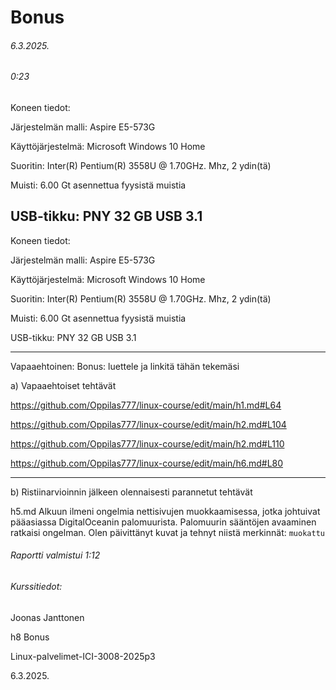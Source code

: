 Bonus
===
###### 6.3.2025.
###### 0:23

Koneen tiedot:

Järjestelmän malli: Aspire E5-573G

Käyttöjärjestelmä: Microsoft Windows 10 Home

Suoritin: Inter(R) Pentium(R) 3558U @ 1.70GHz. Mhz, 2 ydin(tä)

Muisti: 6.00 Gt asennettua fyysistä muistia

USB-tikku: PNY 32 GB USB 3.1
---
Koneen tiedot:

Järjestelmän malli: Aspire E5-573G

Käyttöjärjestelmä: Microsoft Windows 10 Home

Suoritin: Inter(R) Pentium(R) 3558U @ 1.70GHz. Mhz, 2 ydin(tä)

Muisti: 6.00 Gt asennettua fyysistä muistia

USB-tikku: PNY 32 GB USB 3.1

-----

Vapaaehtoinen: Bonus: luettele ja linkitä tähän tekemäsi

a) Vapaaehtoiset tehtävät

https://github.com/Oppilas777/linux-course/edit/main/h1.md#L64

https://github.com/Oppilas777/linux-course/edit/main/h2.md#L104

https://github.com/Oppilas777/linux-course/edit/main/h2.md#L110

https://github.com/Oppilas777/linux-course/edit/main/h6.md#L80

-----

b) Ristiinarvioinnin jälkeen olennaisesti parannetut tehtävät

h5.md Alkuun ilmeni ongelmia nettisivujen muokkaamisessa, jotka johtuivat pääasiassa DigitalOceanin palomuurista. Palomuurin sääntöjen avaaminen ratkaisi ongelman. Olen päivittänyt kuvat ja tehnyt niistä merkinnät: ```muokattu```

###### Raportti valmistui 1:12
###### Kurssitiedot:

Joonas Janttonen

h8 Bonus

Linux-palvelimet-ICI-3008-2025p3

6.3.2025.
